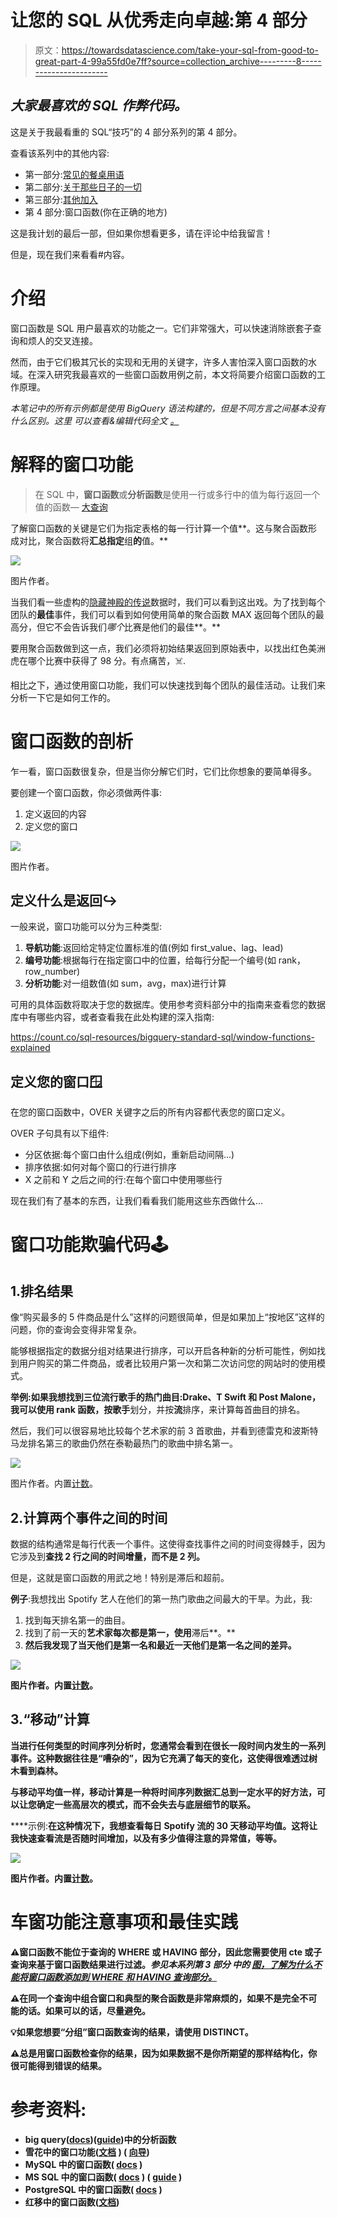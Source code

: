 # 让您的 SQL 从优秀走向卓越:第 4 部分

> 原文：<https://towardsdatascience.com/take-your-sql-from-good-to-great-part-4-99a55fd0e7ff?source=collection_archive---------8----------------------->

## *大家最喜欢的 SQL 作弊代码。*

这是关于我最看重的 SQL“技巧”的 4 部分系列的第 4 部分。

查看该系列中的其他内容:

*   第一部分:[常见的餐桌用语](/take-your-sql-from-good-to-great-part-1-3ae61539e92a)
*   第二部分:[关于那些日子的一切](/take-your-sql-from-good-to-great-part-2-cb03b1b7981b)
*   第三部分:[其他加入](/take-your-sql-from-good-to-great-part-3-687d797d1ede)
*   第 4 部分:窗口函数(你在正确的地方)

这是我计划的最后一部，但如果你想看更多，请在评论中给我留言！

但是，现在我们来看看#内容。

# 介绍

窗口函数是 SQL 用户最喜欢的功能之一。它们非常强大，可以快速消除嵌套子查询和烦人的交叉连接。

然而，由于它们极其冗长的实现和无用的关键字，许多人害怕深入窗口函数的水域。在深入研究我最喜欢的一些窗口函数用例之前，本文将简要介绍窗口函数的工作原理。

*本笔记中的所有示例都是使用 BigQuery 语法构建的，但是不同方言之间基本没有什么区别。这里* *可以查看&编辑代码全文* [*。*](https://count.co/n/lA6QPC5R0T3)

# 解释的窗口功能

> 在 SQL 中，**窗口函数**或**分析函数**是使用一行或多行中的值为每行返回一个值的函数— [大查询](https://cloud.google.com/bigquery/docs/reference/standard-sql/analytic-function-concepts)

了解窗口函数的关键是它们为指定表格的每一行计算一个值**。这与聚合函数形成对比，聚合函数将**汇总指定**组**的**值。**

![](img/ac2fce9b36624686318649cc3acefbce.png)

图片作者。

当我们看一些虚构的[隐藏神殿的传说](https://www.youtube.com/watch?v=bhef_fxMQP0)数据时，我们可以看到这出戏。为了找到每个团队的**最佳**事件，我们可以看到如何使用简单的聚合函数 MAX 返回每个团队的最高分，但它不会告诉我们*哪个*比赛是他们的最佳**。**

要用聚合函数做到这一点，我们必须将初始结果返回到原始表中，以找出红色美洲虎在哪个比赛中获得了 98 分。有点痛苦，☠️.

相比之下，通过使用窗口功能，我们可以快速找到每个团队的最佳活动。让我们来分析一下它是如何工作的。

# 窗口函数的剖析

乍一看，窗口函数很复杂，但是当你分解它们时，它们比你想象的要简单得多。

要创建一个窗口函数，你必须做两件事:

1.  定义返回的内容
2.  定义您的窗口

![](img/2b828d6e62e33da0794d2b9b31a1a0b7.png)

图片作者。

## 定义什么是返回↪

一般来说，窗口功能可以分为三种类型:

1.  **导航功能**:返回给定特定位置标准的值(例如 first_value、lag、lead)
2.  **编号功能**:根据每行在指定窗口中的位置，给每行分配一个编号(如 rank，row_number)
3.  **分析功能**:对一组数值(如 sum，avg，max)进行计算

可用的具体函数将取决于您的数据库。使用参考资料部分中的指南来查看您的数据库中有哪些内容，或者查看我在此处构建的深入指南:

<https://count.co/sql-resources/bigquery-standard-sql/window-functions-explained>  

## 定义您的窗口🪟

在您的窗口函数中，OVER 关键字之后的所有内容都代表您的窗口定义。

OVER 子句具有以下组件:

*   分区依据:每个窗口由什么组成(例如，重新启动间隔…)
*   排序依据:如何对每个窗口的行进行排序
*   X 之前和 Y 之后之间的行:在每个窗口中使用哪些行

现在我们有了基本的东西，让我们看看我们能用这些东西做什么…

# 窗口功能欺骗代码🕹

## 1.排名结果

像“购买最多的 5 件商品是什么”这样的问题很简单，但是如果加上“按地区”这样的问题，你的查询会变得非常复杂。

能够根据指定的数据分组对结果进行排序，可以开启各种新的分析可能性，例如找到用户购买的第二件商品，或者比较用户第一次和第二次访问您的网站时的使用模式。

**举例:**如果我想找到三位流行歌手的热门曲目:Drake、T Swift 和 Post Malone，我可以使用 **rank** 函数，按**歌手**划分，并按**流**排序，来计算每首曲目的排名。

然后，我们可以很容易地比较每个艺术家的前 3 首歌曲，并看到德雷克和波斯特马龙排名第三的歌曲仍然在泰勒最热门的歌曲中排名第一。

![](img/96216df77e144350f5b0bf91086f162e.png)

图片作者。内置[计数](https://count.co/n/lA6QPC5R0T3#qT09pVB2MZx)。

## 2.计算两个事件之间的时间

数据的结构通常是每行代表一个事件。这使得查找事件之间的时间变得棘手，因为它涉及到**查找 2 行之间的时间增量，而不是 2 列。**

但是，这就是窗口函数的用武之地！特别是滞后和超前。

**例子**:我想找出 Spotify 艺人在他们的第一热门歌曲之间最大的干旱。为此，我:

1.  找到每天排名第一的曲目。
2.  找到了前一天的**艺术家每次都是第一，使用**滞后**。**
3.  **然后我发现了当天他们是第一名和最近一天他们是第一名之间的差异。**

**![](img/e35d7cb18432a7fc47aac57f74b41604.png)**

**图片作者。内置[计数](https://count.co/n/lA6QPC5R0T3#og05HZRZtpF-7qhcs)。**

## **3.“移动”计算**

**当进行任何类型的时间序列分析时，您通常会看到在很长一段时间内发生的一系列事件。这种数据往往是“嘈杂的”，因为它充满了每天的变化，这使得很难透过树木看到森林。**

**与移动平均值一样，移动计算是一种将时间序列数据汇总到一定水平的好方法，可以让您确定一些高层次的模式，而不会失去与底层细节的联系。**

****示例:**在这种情况下，我想查看每日 Spotify 流的 30 天移动平均值。这将让我快速查看流是否随时间增加，以及有多少值得注意的异常值，等等。**

**![](img/22d4e38dbfa37b5939e1c82204818fb9.png)**

**图片作者。内置[计数](https://count.co/n/lA6QPC5R0T3#QhYsmi4lf3H-b55id)。**

# **车窗功能注意事项和最佳实践**

**⚠️窗口函数不能位于查询的 WHERE 或 HAVING 部分，因此您需要使用 cte 或子查询来基于窗口函数结果进行过滤。*参见本系列第 3 部分* *中的* [*图，了解为什么不能将窗口函数添加到 WHERE 和 HAVING 查询部分。*](/take-your-sql-from-good-to-great-part-3-687d797d1ede)**

**⚠️在同一个查询中组合窗口和典型的聚合函数是非常麻烦的，如果不是完全不可能的话。如果可以的话，尽量避免。**

**💡如果您想要“分组”窗口函数查询的结果，请使用 DISTINCT。**

**⚠️总是用窗口函数检查你的结果，因为如果数据不是你所期望的那样结构化，你很可能得到错误的结果。**

# **参考资料:**

*   **big query([docs](https://cloud.google.com/bigquery/docs/reference/standard-sql/analytic-function-concepts))([guide](https://count.co/sql-resources/bigquery-standard-sql/window-functions-explained))中的分析函数**
*   **雪花中的窗口功能([文档](https://docs.snowflake.com/en/sql-reference/functions-analytic.html) ) ( [向导](https://count.co/sql-resources/snowflake/window-functions))**
*   **MySQL 中的窗口函数( [docs](https://dev.mysql.com/doc/refman/8.0/en/window-functions.html) )**
*   **MS SQL 中的窗口函数( [docs](https://docs.microsoft.com/en-us/sql/t-sql/queries/select-over-clause-transact-sql?view=sql-server-ver15) ) ( [guide](https://www.sqlshack.com/use-window-functions-sql-server/) )**
*   **PostgreSQL 中的窗口函数( [docs](https://www.postgresql.org/docs/9.1/tutorial-window.html) )**
*   **红移中的窗口函数([文档](https://docs.aws.amazon.com/redshift/latest/dg/c_Window_functions.html))**